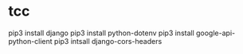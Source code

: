 # tcc

pip3 install django
pip3 install python-dotenv
pip3 install google-api-python-client
pip3 intsall django-cors-headers